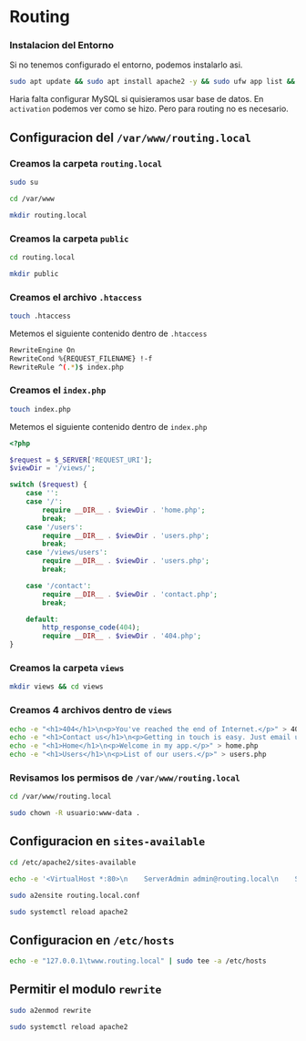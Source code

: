 # Routing
### Instalacion del Entorno
Si no tenemos configurado el entorno, podemos instalarlo asi. 
```bash
sudo apt update && sudo apt install apache2 -y && sudo ufw app list && sudo ufw enable && sudo ufw status && sudo ufw allow in "Apache" && sudo apt install mysql-server -y && sudo apt install php libapache2-mod-php php-mysql -y && sudo echo "<?php echo phpinfo();" >> /var/www/html/index.php
```
Haria falta configurar MySQL si quisieramos usar base de datos. En `activation` podemos ver como se hizo. Pero para routing no es necesario.
## Configuracion del `/var/www/routing.local`
### Creamos la carpeta `routing.local`
```bash
sudo su
```
```bash
cd /var/www
```
```bash
mkdir routing.local
```
### Creamos la carpeta `public`
```bash
cd routing.local
```
```bash
mkdir public
```
### Creamos el archivo `.htaccess`
```bash
touch .htaccess
```
Metemos el siguiente contenido dentro de `.htaccess`
```bash
RewriteEngine On
RewriteCond %{REQUEST_FILENAME} !-f
RewriteRule ^(.*)$ index.php
```
### Creamos el `index.php`
```bash
touch index.php
```
Metemos el siguiente contenido dentro de `index.php`
```php
<?php

$request = $_SERVER['REQUEST_URI'];
$viewDir = '/views/';

switch ($request) {
    case '':
    case '/':
        require __DIR__ . $viewDir . 'home.php';
        break;
	case '/users':
		require __DIR__ . $viewDir . 'users.php';
		break;
    case '/views/users':
        require __DIR__ . $viewDir . 'users.php';
        break;

    case '/contact':
        require __DIR__ . $viewDir . 'contact.php';
        break;

    default:
        http_response_code(404);
        require __DIR__ . $viewDir . '404.php';
}
```
### Creamos la carpeta `views`
```bash
mkdir views && cd views
```
### Creamos 4 archivos dentro de `views`
```bash
echo -e "<h1>404</h1>\n<p>You've reached the end of Internet.</p>" > 404.php
echo -e "<h1>Contact us</h1>\n<p>Getting in touch is easy. Just email us</p>" > contact.php
echo -e "<h1>Home</h1>\n<p>Welcome in my app.</p>" > home.php
echo -e "<h1>Users</h1>\n<p>List of our users.</p>" > users.php
```
### Revisamos los permisos de `/var/www/routing.local`
```bash
cd /var/www/routing.local
```
```bash
sudo chown -R usuario:www-data .
```

## Configuracion en `sites-available`
```bash
cd /etc/apache2/sites-available
```
```bash
echo -e '<VirtualHost *:80>\n    ServerAdmin admin@routing.local\n    ServerName www.routing.local\n    ServerAlias routing.local\n    DocumentRoot /var/www/routing.local/public\n    ErrorLog ${APACHE_LOG_DIR}/error.log\n    CustomLog ${APACHE_LOG_DIR}/access.log combined\n    <Directory /var/www/routing.local/public>\n        AllowOverride All\n    </Directory>\n</VirtualHost>' > routing.local.conf
```
```bash
sudo a2ensite routing.local.conf
```
```bash
sudo systemctl reload apache2
```
## Configuracion en `/etc/hosts`
```bash
echo -e "127.0.0.1\twww.routing.local" | sudo tee -a /etc/hosts
```
## Permitir el modulo `rewrite`
```bash
sudo a2enmod rewrite
```
```bash
sudo systemctl reload apache2
```
